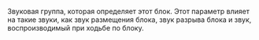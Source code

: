 Звуковая группа, которая определяет этот блок. Этот параметр влияет на такие звуки, как
звук размещения блока, звук разрыва блока и звук, воспроизводимый при ходьбе по блоку.